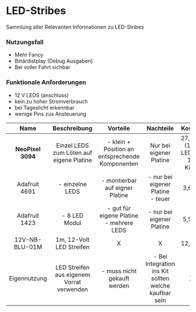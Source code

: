 # LED-Stribes
Sammlung aller Relevanten Informationen zu LED-Stribes


### Nutzungsfall
- Mehr Fancy
- Binärdistplay (Debug Ausgaben)
- Bei voller Fahrt sichbar
### Funktionale Anforderungen
- 12 V LEDS (anschluss)
- kein zu hoher Stromverbrauch
- bei Tageslicht erkennbar
- wenige Pins zus Ansteuerung

| Name | Beschreibung | Vorteile | Nachteile | Kosten | Link | 
| :--: | :----------: | :------: | :-------: | :----: | :--: |
| **NeoPixel 3094** | Einzel LEDS zum Löten auf eigene Platine | - klein + Position an entsprechende Komponenten | Nur bei eigener Platine | 27,85€ (100 LEDS - 10 Kits) | [Mouser](https://www.mouser.de/ProductDetail/Adafruit/3094?qs=SV%252B0z0o3NTt%2F2YK7E3w5Rg%3D%3D) |
| Adafruit 4691 | - einzelne LEDS | - montierbar auf eigner Platine | - nur bei eigener Platine <br> - teuer | 3,67€ | [Mouser](https://www.mouser.de/ProductDetail/Adafruit/4691?qs=DPoM0jnrROWxg7zGo0cOBA%3D%3D) | 
| Adafruit 1423 | - 8 LED Modul | - gut für eigene Platine <br> - mehrere LEDS | - nur bei eigener Platine | 5,53€ | [Mouser](https://www.mouser.de/ProductDetail/Adafruit/1426?qs=GURawfaeGuCyJzBXJgG/Lg%3D%3D) | 
| 12V-NB-BLU-01M | 1m, 12-Volt LED Streifen | X | X | 12,33€ | [Mouser](https://www.mouser.de/ProductDetail/Inspired-LED/12V-NB-BLU-01M?qs=YCa%2FAAYMW03uW5nGqAGw7Q%3D%3D) |
| Eigennutzung | LED Streifen aus eigenem Vorrat verwenden | - muss nicht gekauft werden | - Bei Integration ins Kit sollten welche kaufbar sein | X | X |
